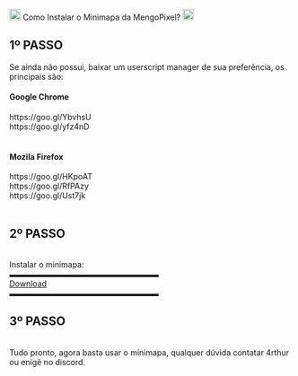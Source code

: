 <img src="https://cdn.discordapp.com/emojis/760558075672526868.png?v=1" width="20px"/> Como Instalar o Minimapa da MengoPixel? <img src="https://cdn.discordapp.com/emojis/760558075672526868.png?v=1" width="20px"/>

<h2>1º PASSO</h2>
Se ainda não possui, baixar um userscript manager de sua preferência, os principais são:<br>
<h4>Google Chrome</h4>
https://goo.gl/YbvhsU<br>
https://goo.gl/yfz4nD<br>
<br>
<h4>Mozila Firefox</h4>
https://goo.gl/HKpoAT<br>
https://goo.gl/RfPAzy<br>
https://goo.gl/Ust7jk<br>
<br>
<h2>2º PASSO</h2>
<br>
Instalar o minimapa:<br>
▬▬▬▬▬▬▬▬▬▬▬▬▬▬▬▬▬▬▬<br>
<a href="https://raw.githubusercontent.com/sc00p3/mengo-pixel/master/minimapa.js">Download</a><br>
▬▬▬▬▬▬▬▬▬▬▬▬▬▬▬▬▬▬▬<br>
<h2>3º PASSO</h2>
<br>
Tudo pronto, agora basta usar o minimapa, qualquer dúvida contatar 4rthur ou enigê no discord.